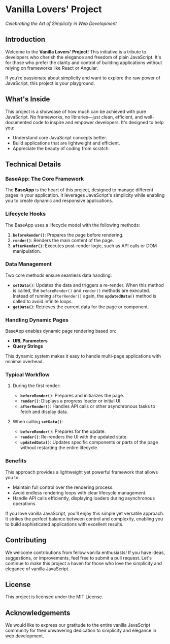 # Vanilla Lovers' Project  
*Celebrating the Art of Simplicity in Web Development*  

## Introduction  
Welcome to the **Vanilla Lovers' Project**! This initiative is a tribute to developers who cherish the elegance and freedom of plain JavaScript. It's for those who prefer the clarity and control of building applications without relying on frameworks like React or Angular.  

If you’re passionate about simplicity and want to explore the raw power of JavaScript, this project is your playground.  

## What's Inside  
This project is a showcase of how much can be achieved with pure JavaScript. No frameworks, no libraries—just clean, efficient, and well-documented code to inspire and empower developers. It's designed to help you:  
- Understand core JavaScript concepts better.  
- Build applications that are lightweight and efficient.  
- Appreciate the beauty of coding from scratch.  

## Technical Details  

### BaseApp: The Core Framework  
The **BaseApp** is the heart of this project, designed to manage different pages in your application. It leverages JavaScript's simplicity while enabling you to create dynamic and responsive applications.  

### Lifecycle Hooks  
The BaseApp uses a lifecycle model with the following methods:  
1. **`beforeRender()`**: Prepares the page before rendering.  
2. **`render()`**: Renders the main content of the page.  
3. **`afterRender()`**: Executes post-render logic, such as API calls or DOM manipulation.  

### Data Management  
Two core methods ensure seamless data handling:  
- **`setData()`**: Updates the data and triggers a re-render. When this method is called, the `beforeRender()` and `render()` methods are executed. Instead of running `afterRender()` again, the **`updatedData()`** method is called to avoid infinite loops.  
- **`getData()`**: Retrieves the current data for the page or component.  

### Handling Dynamic Pages  
BaseApp enables dynamic page rendering based on:  
- **URL Parameters**  
- **Query Strings**  

This dynamic system makes it easy to handle multi-page applications with minimal overhead.  

### Typical Workflow  
1. During the first render:  
   - **`beforeRender()`**: Prepares and initializes the page.  
   - **`render()`**: Displays a progress loader or initial UI.  
   - **`afterRender()`**: Handles API calls or other asynchronous tasks to fetch and display data.  

2. When calling **`setData()`**:  
   - **`beforeRender()`**: Prepares for the update.  
   - **`render()`**: Re-renders the UI with the updated state.  
   - **`updatedData()`**: Updates specific components or parts of the page without restarting the entire lifecycle.  

### Benefits  
This approach provides a lightweight yet powerful framework that allows you to:  
- Maintain full control over the rendering process.  
- Avoid endless rendering loops with clear lifecycle management.  
- Handle API calls efficiently, displaying loaders during asynchronous operations.  

If you love vanilla JavaScript, you'll enjoy this simple yet versatile approach. It strikes the perfect balance between control and complexity, enabling you to build sophisticated applications with excellent results.  

## Contributing
We welcome contributions from fellow vanilla enthusiasts! If you have ideas, suggestions, or improvements, feel free to submit a pull request. Let's continue to make this project a haven for those who love the simplicity and elegance of vanilla JavaScript.

## License
This project is licensed under the MIT License.

## Acknowledgements
We would like to express our gratitude to the entire vanilla JavaScript community for their unwavering dedication to simplicity and elegance in web development.